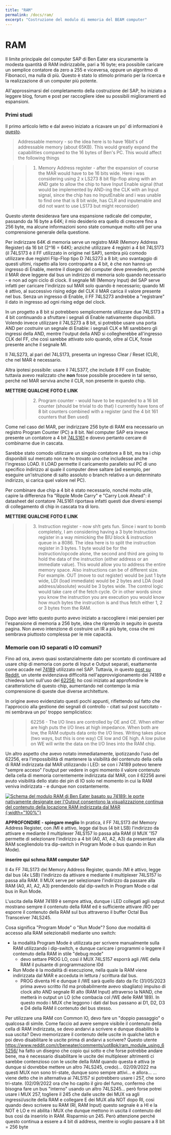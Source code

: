 ```yaml
---
title: "RAM"
permalink: /docs/ram/
excerpt: "Costruzione del modulo di memoria del BEAM computer"
---
```

# RAM

Il limite principale del computer SAP di Ben Eater era sicuramente la modesta quantità di RAM indirizzabile, pari a 16 byte; era possibile caricare un semplice contatore da zero a 255 e viceversa, oppure un algoritmo di Fibonacci, ma nulla di più. Questo è stato lo stimolo primario per la ricerca e la realizzazione di un computer più potente.

All'approssimarsi del completamento della costruzione del SAP, ho iniziato a leggere blog, forum e post per raccogliere idee su possibili miglioramenti ed espansioni.

### Primi studi

Il primo articolo letto e dal avevo iniziato a ricavare un po' di informazioni è [questo](https://www.reddit.com/r/beneater/comments/crl270/,8_bit_computer_memory_bootloader_and_display/).

> Addressable memory - so the idea here is to have 16bit's of addressable memory (about 65KB). This would greatly expand the capabilities compared to the 16 bytes of Ben's PC. This would affect the following things

>>1. Memory Address register - after the expansion of course the MAR would have to be 16 bits wide. Here i was considering using 2 x LS273 8 bit flip-flop along with an AND gate to allow the chip to have Input Enable signal (that would be implemented by AND-ing the CLK with an Input signal, since the chip has no InputEnable and i was unable to find one that is 8 bit wide, has CLR and inputenable and did not want to use LS173 but might reconsider)

Questo utente desiderava fare una espansione radicale del computer, passando da 16 byte a 64K; il mio desiderio era quello di crescere fino a 256 byte, ma alcune informazioni sono state comunque molto utili per una comprensione generale della questione.

Per indirizzare 64K di memoria serve un registro MAR (Memory Address Register) da 16 bit (2^16 = 64K); anziché utilizzare 4 registri a 4 bit 74LS173 (il 74LS173 è il FF utilizzato in origine nel SAP), sembra più comodo utilizzare due registri Flip-Flop tipo D 74LS273 a 8 bit; uno svantaggio di questi ultimi, rispetto alla loro controparte a 4 bit, è che non hanno un ingresso di Enable, mentre il disegno del computer deve prevederlo, perché il MAR deve leggere dal bus un indirizzo di memoria solo quando necessario - e non ad ogni ciclo di clock. Il segnale MI (Memory Input) del SAP serve infatti per caricare l'indirizzo sul MAR solo quando è necessario; quando MI è attivo, al successivo rising edge del CLK il MAR carica il valore presente nel bus. Senza un ingresso di Enable, il FF 74LS273 andrebbe a "registrare" il dato in ingresso ad ogni rising edge del clock.

In un progetto a 8 bit si potrebbero semplicemente utilizzare due 74LS173 a 4 bit continuando a sfruttare i segnali di Enable nativamente disponibili. Volendo invece utilizzare il 74LS273 a 8 bit, si potrebbe usare una porta AND per *costruire* un segnale di Enable: i segnali CLK e MI sarebbero gli ingressi della AND, mentre l'output della AND si collegherebbe all'ingresso CLK del FF, che così sarebbe attivato solo quando, oltre al CLK, fosse presente anche il segnale MI.

Il 74LS273, al pari del 74LS173, presenta un ingresso Clear / Reset (CLR), che nel MAR è necessario.

Altra ipotesi possibile: usare il 74LS377, che include 8 FF con Enable; tuttavia avevo realizzato che **non** fosse possibile procedere in tal senso, perché nel MAR serviva anche il CLR, non presente in questo chip.

**METTERE QUALCHE FOTO E LINK**

>> 2. Program counter - would have to be expanded to a 16 bit counter (should be trivial to do that) I currently have tons of 8 bit counters combined with a register (and the 4 bit 161 counters that Ben used)

Come nel caso del MAR, per indirizzare 256 byte di RAM era necessario un registro Program Counter (PC) a 8 bit. Nel computer SAP era invece presente un contatore a 4 bit [74LS161](https://www.ti.com/lit/ds/symlink/sn54ls161a-sp.pdf) e dovevo pertanto cercare di combinarne due in cascata.

Sarebbe stato comodo utilizzare un singolo contatore a 8 bit, ma tra i chip disponibili sul mercato non ne ho trovato uno che includesse anche l'ingresso LOAD. Il LOAD permette il caricamento parallelo sul PC di uno specifico indirizzo al quale il computer deve saltare (ad esempio, per eseguire un'istruzione di salto assoluto o branch relativo a un determinato indirizzo, si carica quel valore nel PC).

Per combinare due chip a 4 bit è stato necessario, nonché molto utile, capire la differenza fra "Ripple Mode Carry" e "Carry Look Ahead": il datasheet del contatore 74LS161 riportava infatti questi due diversi esempi di collegamento di chip in cascata tra di loro.

**METTERE QUALCHE FOTO E LINK**

>> 3. Instruction register - now sh!t gets fun. Since i want to bomb completely, I am considering having a 3 byte Instruction register in a way mimicking the BIU block & instruction queue in a 8086. The idea here is to split the instruction register in 3 bytes. 1 byte would be for the instruction/opcode alone, the second and third are going to hold the data of the instruction (either address or an immediate value). This would allow you to address the entire memory space. Also instructions can be of different size. For example. OUT (move to out register) would be just 1 byte wide, LDI (load immediate) would be 2 bytes and LDA (load address/absolute) would be 3 bytes wide. The control logic would take care of the fetch cycle. Or in other words since you know the instruction you are execution you would know how much bytes the instruction is and thus fetch either 1, 2 or 3 bytes from the RAM.

Dopo aver letto questo punto avevo iniziato a raccogliere i miei pensieri per l'espansione di memoria a 256 byte, idea che riprendo in seguito in questa pagina. Non avevo intenzione di costruire un IR a più byte, cosa che mi sembrava piuttosto complessa per le mie capacità.

### Memorie con IO separati o IO comuni?

Fino ad ora, avevo quasi sostanzialmente dato per scontato di continuare ad usare chip di memoria con porte di Input e Output separati, esattamente come accade nel [74189](https://eater.net/datasheets/74189.pdf) utilizzato nel SAP. Tuttavia, in questo [post su Reddit](https://www.reddit.com/r/beneater/comments/hon6ar/74189_alternative/
), un utente evidenziava difficoltà nell'approvvigionamento dei 74189 e chiedeva lumi sull'uso del [62256](https://web.mit.edu/6.115/www/document/62256.pdf); ho così iniziato ad approfondire le caratteristiche di questo chip, aumentando nel contempo la mia comprensione di queste due diverse architetture.

In origine avevo evidenziato questi pochi appunti, riflettendo sul fatto che l'approccio alla gestione dei segnali di controllo - citati sul post succitato - mi sembrava un po' troppo semplicistico:

>> 62256 - The I/O lines are controlled by OE and CE.
When either are high puts the I/O lines at high impedance.
When both are low, the RAM outputs data onto the I/O lines.
Writing takes place (two ways, but this is one way) CE low and OE high. A low pulse on WE will write the data on the I/O lines into the RAM chip.

Un altro aspetto che avevo notato immediatamente, ipotizzando l'uso del 62256, era l'impossibilità di mantenere la visibilità del contenuto della cella di RAM indirizzata dal MAR utilizzando i LED: se con i 74189 potevo tenere "sempre acceso" l'output per vedere in ogni momento il valore contenuto della cella di memoria correntemente indirizzata dal MAR, con il 62256 avrei avuto visibilità dello stato dei pin di IO solo nel momento in cui la RAM veniva indirizzata - e dunque non costantemente.

[![Schema del modulo RAM di Ben Eater basato su 74189: le porte nativamente designate per l'Output consentono la visualizzazione continua del contenuto della locazione RAM indirizzata dal MAR](assets/be-ram.png "Schema del modulo RAM basato su 74189: le porte nativamente designate per l'Output consentono la visualizzazione continua del contenuto della locazione RAM indirizzata dal MAR"){:width="100%"}](assets/be-ram.png)

**APPROFONDIRE - spiegare meglio** In pratica, il FF 74LS173 del Memory Address Register, con /MI è attivo, legge dal bus (4 bit LSB) l'indirizzo da attivare e mediante il multiplexer 74LS157 lo passa alla RAM (il MUX '157 permette di selezionare l'indirizzo a 4 bit (A0, A1, A2, A3) da presentare alla RAM scegliendolo tra dip-switch in Program Mode o bus quando in Run Mode).

**inserire qui schma RAM computer SAP**

Il 4x FF 74LS173 del Memory Address Register, quando /MI è attivo, legge dal bus (4x LSB) l'indirizzo da attivare e mediante il multiplexer 74LS157 lo passa alla RAM. Il MUX serve per selezionare l'indirizzo da passare alla RAM (A0, A1, A2, A3) prendendolo dal dip-switch in Program Mode o dal bus in Run Mode.

L'uscita della RAM 74189 è sempre attiva, dunque i LED collegati agli output mostrano sempre il contenuto della RAM ed è sufficiente attivare /RO per esporre il contenuto della RAM sul bus attraverso il buffer Octal Bus Transceiver 74LS245.

Cosa significa "Program Mode" o "Run Mode"? Sono due modalità di accesso alla RAM selezionabili mediante uno switch:

* la modalità Program Mode è utilizzata per scrivere manualmente sulla RAM utilizzando i dip-switch, e dunque caricare i programmi o leggere il contenuto della RAM in stile "debug mode"
    - devo settare PROG LO, così il MUX 74LS157 esporrà agli /WE della RAM il pulsante di programmazione I0d
* Run Mode è la modalità di esecuzione, nella quale la RAM viene indirizzata dal MAR e acceduta in lettura / scrittura dal bus.
    - PROG diventa HI e dunque il /WE sarà quello dato da I1c (31/05/2023 prima avevo scritto  i1d ma probabilmente avevo sbagliato) impulso di clock alto AND segnale RI alto (RAM Input) attraverso la NAND, che metterà in output un LO (che combacia col /WE delle RAM 189). In questo modo i MUX che leggono i dati dal bus passano ai D1, D2, D3 e D4 della RAM il contenuto del bus stesso.

Per utilizzare una RAM con Common IO, devo fare un "doppio passaggio" o qualcosa di simile.
Come faccio ad avere sempre visibile il contenuto della cella di RAM indirizzata, se devo andarvi a scrivere e dunque disabilito la sua uscita? Devo memorizzare il contenuto delle uscite in qualche latch e poi devo disabilitare le uscite prima di andarvi a scrivere?
Questo utente https://www.reddit.com/r/beneater/comments/uot8pk/ram_module_using_65256/ ha fatto un disegno che copio qui sotto e che forse potrebbe andare bene, ma è necessario disabilitare le uscite dei multiplexer altrimenti ci sarebbe contenzioso con le uscite della RAM quando questa è attiva (e dunque si dovrebbe mettere un altro 74LS245, credo)… 02/09/2022 ma questi MUX non sono tri-state, dunque sono sempre attivi… e allora…
… viene detto che in alternativa ai 74LS157 si potrebbero usare i 257, che sono tri-state. (02/09/2022 ora che ho capito il giro del fumo, confermo che bisogna fare un bus "interno" usando un altro 74LS245…
	però forse potrei usare i MUX 257, togliere il 245 che dalle uscite dei MUX va agli ingressi/uscite della RAM e collegare E dei MUX alla NOT dopo RI, cosi quando devo scrivere su RAM (RI, RAM Input) questo segnale è a HI e la NOT è LO e mi abilita i MUX che dunque mettono in uscita il contenuto del bus così da inserirlo in RAM. Risparmio un 245.
Però attenzione perché questo continua a essere a 4 bit di address, mentre io voglio passare a 8 bit = 256 byte